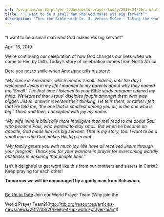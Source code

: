 ```yaml
---
url: /programs/world-prayer-today/world-prayer-today/2019/04/16/i-want-to-be-a-small-man-who-god-makes-his-big-servant
title: "“I want to be a small man who God makes His big servant”"
description: "Thru the Bible with Dr. J. Vernon McGee - Taking the whole Word to the whole world"
---
```







## 
 “I want to be a small man who God makes His big servant”


April 16, 2019




We’re continuing our celebration of how God changes our lives when we come to Him by faith. Today’s story of celebration comes from North Africa. 


Dare you not to smile when Ameziane tells his story: 


*“My name is Ameziane, which means ‘small.’ Indeed, until the day I welcomed Jesus in my life I moaned to my parents about why they named me ‘Small.’ The first time I listened to your Bible study program calmed my mind. We learned that Jesus’ disciples fought amongst them who was bigger. Jesus’ answer reverses their thinking. He tells them, or rather I felt that He told me, ‘the one that is smallest among you all, is the one who is big.’ There and then, I accepted with joy my name.*


*“My wife (who is biblically more intelligent than me) read to me about Saul who became Paul, who wanted to stay small. But when he became an apostle, God made him His big servant. That is my story, too. I want to be a small man who God makes His big servant.* 


*“My family greets you with much joy. We have all received Jesus through your program. Thank you for your warriors in prayer for overcoming worldly obstacles in ensuring that people hear.”* 


Isn’t it delightful to get word like this from our brothers and sisters in Christ? Keep praying for each other! 


**Tomorrow we will be encouraged by a godly man from Botswana.** 







## 




[Be Up to Date](http://feeds.feedburner.com/WorldPrayerToday "World Prayer Today RSS Feed")
Join our World Prayer Team
[Why join the  

World Prayer Team?](http://ttb.org/resources/articles-news/news/2017/03/26/keep-it-up-world-prayer-team!)




